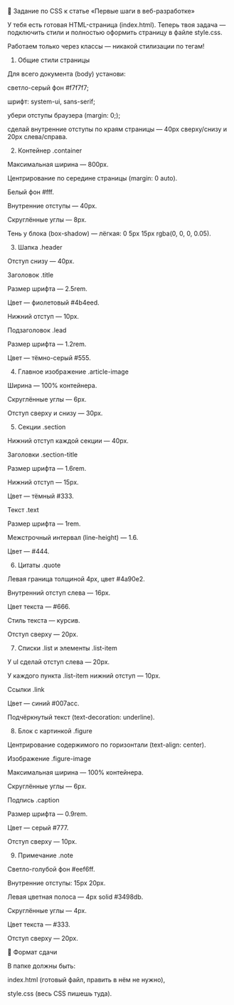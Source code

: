 📝 Задание по CSS к статье «Первые шаги в веб-разработке»

У тебя есть готовая HTML-страница (index.html).
Теперь твоя задача — подключить стили и полностью оформить страницу в файле style.css.

Работаем только через классы — никакой стилизации по тегам!

1. Общие стили страницы

Для всего документа (body) установи:

светло-серый фон #f7f7f7;

шрифт: system-ui, sans-serif;

убери отступы браузера (margin: 0;);

сделай внутренние отступы по краям страницы — 40px сверху/снизу и 20px слева/справа.

2. Контейнер .container

Максимальная ширина — 800px.

Центрирование по середине страницы (margin: 0 auto).

Белый фон #fff.

Внутренние отступы — 40px.

Скруглённые углы — 8px.

Тень у блока (box-shadow) — лёгкая: 0 5px 15px rgba(0, 0, 0, 0.05).

3. Шапка .header

Отступ снизу — 40px.

Заголовок .title

Размер шрифта — 2.5rem.

Цвет — фиолетовый #4b4eed.

Нижний отступ — 10px.

Подзаголовок .lead

Размер шрифта — 1.2rem.

Цвет — тёмно-серый #555.

4. Главное изображение .article-image

Ширина — 100% контейнера.

Скруглённые углы — 6px.

Отступ сверху и снизу — 30px.

5. Секции .section

Нижний отступ каждой секции — 40px.

Заголовки .section-title

Размер шрифта — 1.6rem.

Нижний отступ — 15px.

Цвет — тёмный #333.

Текст .text

Размер шрифта — 1rem.

Межстрочный интервал (line-height) — 1.6.

Цвет — #444.

6. Цитаты .quote

Левая граница толщиной 4px, цвет #4a90e2.

Внутренний отступ слева — 16px.

Цвет текста — #666.

Стиль текста — курсив.

Отступ сверху — 20px.

7. Списки .list и элементы .list-item

У ul сделай отступ слева — 20px.

У каждого пункта .list-item нижний отступ — 10px.

Ссылки .link

Цвет — синий #007acc.

Подчёркнутый текст (text-decoration: underline).

8. Блок с картинкой .figure

Центрирование содержимого по горизонтали (text-align: center).

Изображение .figure-image

Максимальная ширина — 100% контейнера.

Скруглённые углы — 6px.

Подпись .caption

Размер шрифта — 0.9rem.

Цвет — серый #777.

Отступ сверху — 10px.

9. Примечание .note

Светло-голубой фон #eef6ff.

Внутренние отступы: 15px 20px.

Левая цветная полоса — 4px solid #3498db.

Скруглённые углы — 4px.

Цвет текста — #333.

Отступ сверху — 20px.

📌 Формат сдачи

В папке должны быть:

index.html (готовый файл, править в нём не нужно),

style.css (весь CSS пишешь туда).